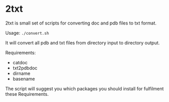 # 2txt

2txt is small set of scripts for converting doc and pdb files to txt format.

Usage:
`./convert.sh`

It will convert all pdb and txt files from directory input to directory output.

Requirements:
* catdoc
* txt2pdbdoc
* dirname
* basename

The script will suggest you which packages you should install for fulfilment these Requirements.
